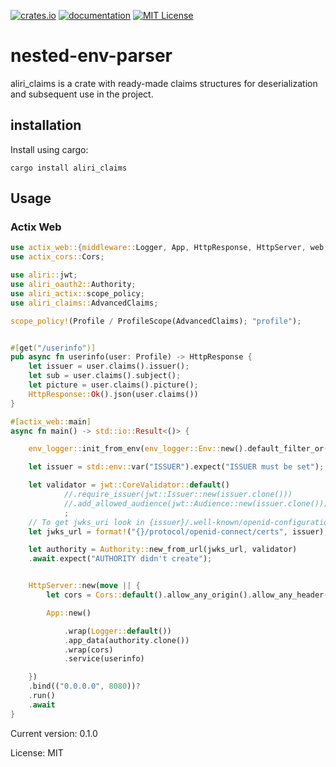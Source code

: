 [![crates.io][crates-badge]][crates-url]
[![documentation][docs-badge]][docs-url]
[![MIT License][mit-badge]][mit-url]

[crates-badge]: https://img.shields.io/crates/v/aliri_clamis.svg
[crates-url]: https://crates.io/crates/aliri_clamis
[docs-badge]: https://docs.rs/aliri_clamis/badge.svg
[docs-url]: https://docs.rs/aliri_clamis
[mit-badge]: https://img.shields.io/badge/license-MIT-blue.svg
[mit-url]: LICENSE

# nested-env-parser

aliri_claims is a crate with ready-made claims structures for deserialization and subsequent use in the project.

## installation

Install using cargo:

```no_run,ignore
cargo install aliri_claims
```

## Usage

### Actix Web

```rust
use actix_web::{middleware::Logger, App, HttpResponse, HttpServer, web, get};
use actix_cors::Cors;

use aliri::jwt;
use aliri_oauth2::Authority;
use aliri_actix::scope_policy;
use aliri_claims::AdvancedClaims;

scope_policy!(Profile / ProfileScope(AdvancedClaims); "profile");


#[get("/userinfo")]
pub async fn userinfo(user: Profile) -> HttpResponse {
    let issuer = user.claims().issuer();
    let sub = user.claims().subject();
    let picture = user.claims().picture();
    HttpResponse::Ok().json(user.claims())
}

#[actix_web::main]
async fn main() -> std::io::Result<()> {

    env_logger::init_from_env(env_logger::Env::new().default_filter_or("info"));

    let issuer = std::env::var("ISSUER").expect("ISSUER must be set");

    let validator = jwt::CoreValidator::default()
            //.require_issuer(jwt::Issuer::new(issuer.clone()))
            //.add_allowed_audience(jwt::Audience::new(issuer.clone()))
            ;
    // To get jwks_uri look in {issuer}/.well-known/openid-configuration
    let jwks_url = format!("{}/protocol/openid-connect/certs", issuer);

    let authority = Authority::new_from_url(jwks_url, validator)
    .await.expect("AUTHORITY didn't create");


    HttpServer::new(move || {
        let cors = Cors::default().allow_any_origin().allow_any_header().allow_any_method().supports_credentials();

        App::new()

            .wrap(Logger::default())
            .app_data(authority.clone())
            .wrap(cors)
            .service(userinfo)

    })
    .bind(("0.0.0.0", 8080))?
    .run()
    .await
}
```

Current version: 0.1.0

License: MIT
